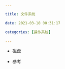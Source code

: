 ```yaml
---

title: 文件系统

date: 2021-03-18 00:31:17

categories: [操作系统]

---
```


- 磁盘

  






 







- 参考

  